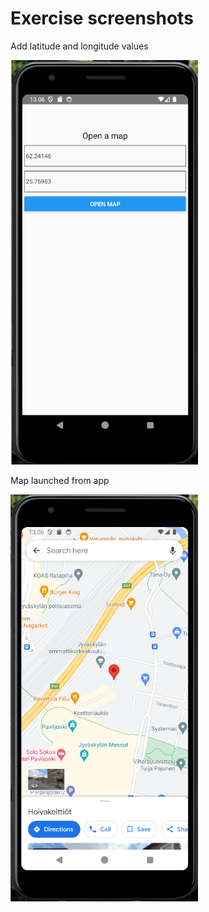 # Exercise screenshots
Add latitude and longitude values  
  
<img src="Exercise-Images/1.png" alt="initial" width="300"/>  

  
Map launched from app  
  
<img src="Exercise-Images/2.png" alt="addcities" width="300"/>  
